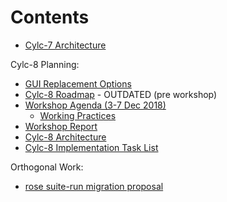 # Contents

- [Cylc-7 Architecture](cylc-7-architecture)

Cylc-8 Planning:
- [GUI Replacement Options](gui-replacement-options)
- [Cylc-8 Roadmap](cylc-8-roadmap) - OUTDATED (pre workshop)
- [Workshop Agenda (3-7 Dec 2018)](dec-workshop-agenda)
  - [Working Practices](practices-prompts)
- [Workshop Report](dec-workshop-report)
- [Cylc-8 Architecture](cylc-8-architecture)
- [Cylc-8 Implementation Task List](cylc-8-tasks)

Orthogonal Work:
- [rose suite-run migration proposal](proposal-rose-suite-run.md)
